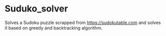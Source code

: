 # Suduko_solver
Solves a Sudoku puzzle scrapped from https://sudokutable.com and solves it based on greedy and backtracking algorithm.
